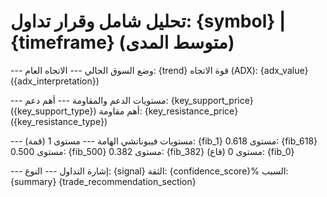 تحليل شامل وقرار تداول: {symbol} | {timeframe} (متوسط المدى)
=========================

--- وضع السوق الحالي ---
الاتجاه العام:      {trend}
قوة الاتجاه (ADX): {adx_value} ({adx_interpretation})

--- مستويات الدعم والمقاومة ---
أهم دعم:        {key_support_price} ({key_support_type})
أهم مقاومة:       {key_resistance_price} ({key_resistance_type})

--- مستويات فيبوناتشي الهامة ---
مستوى 1 (قمة):    {fib_1}
مستوى 0.618:      {fib_618}
مستوى 0.500:      {fib_500}
مستوى 0.382:      {fib_382}
مستوى 0 (قاع):     {fib_0}

--- إشارة التداول ---
النوع:           {signal}
الثقة:          {confidence_score}%
السبب:           {summary}
{trade_recommendation_section}